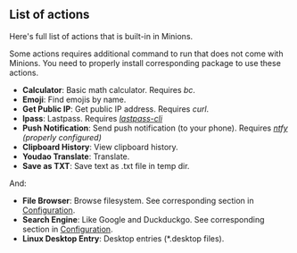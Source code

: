 ## List of actions

Here's full list of actions that is built-in in Minions.

Some actions requires additional command to run that does not come with Minions. You need to properly install corresponding package to use these actions.


- **Calculator**: Basic math calculator. Requires *bc*.
- **Emoji**: Find emojis by name.
- **Get Public IP**: Get public IP address. Requires *curl*.
- **lpass**: Lastpass. Requires *[lastpass-cli](https://github.com/lastpass/lastpass-cli)*
- **Push Notification**: Send push notification (to your phone). Requires *[ntfy](https://github.com/dschep/ntfy) (properly configured)*
- **Clipboard History**: View clipboard history.
- **Youdao Translate**: Translate.
- **Save as TXT**: Save text as .txt file in temp dir.

And:

- **File Browser**: Browse filesystem. See corresponding section in [Configuration](./config.md).
- **Search Engine**: Like Google and Duckduckgo. See corresponding section in [Configuration](./config.md).
- **Linux Desktop Entry**: Desktop entries (*.desktop files).
